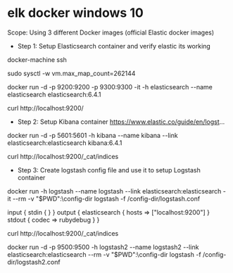 # elk docker windows 10
Scope: Using 3 different Docker images (official Elastic docker images) 
- Step 1: Setup Elasticsearch container and verify elastic its working 

docker-machine ssh 

sudo sysctl -w vm.max_map_count=262144

docker run -d -p 9200:9200 -p 9300:9300 -it -h elasticsearch --name elasticsearch elasticsearch:6.4.1

curl http://localhost:9200/ 

- Step 2: Setup Kibana container https://www.elastic.co/guide/en/logst... 

docker run -d -p 5601:5601 -h kibana --name kibana --link elasticsearch:elasticsearch kibana:6.4.1 

curl http://localhost:9200/_cat/indices 

- Step 3: Create logstash config file and use it to setup Logstash container 

docker run -h logstash --name logstash --link elasticsearch:elasticsearch -it --rm -v "$PWD":\config-dir logstash -f /config-dir/logstash.conf 

input { stdin { } }
output {
  elasticsearch { hosts => ["localhost:9200"] }
  stdout { codec => rubydebug }
}

curl http://localhost:9200/_cat/indices 

docker run -d -p 9500:9500 -h logstash2 --name logstash2 --link elasticsearch:elasticsearch --rm -v "$PWD":\config-dir logstash -f /config-dir/logstash2.conf
